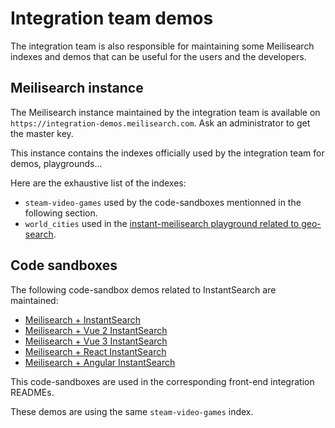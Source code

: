 # Integration team demos

The integration team is also responsible for maintaining some Meilisearch indexes and demos that can be useful for the users and the developers.

## Meilisearch instance

The Meilisearch instance maintained by the integration team is available on `https://integration-demos.meilisearch.com`. Ask an administrator to get the master key.

This instance contains the indexes officially used by the integration team for demos, playgrounds...

Here are the exhaustive list of the indexes:

- `steam-video-games` used by the code-sandboxes mentionned in the following section.
- `world_cities` used in the [instant-meilisearch playground related to geo-search](https://github.com/meilisearch/instant-meilisearch/tree/main/playgrounds/geo-javascript).

## Code sandboxes

The following code-sandbox demos related to InstantSearch are maintained:

- [Meilisearch + InstantSearch](https://codesandbox.io/s/ms-is-mese9?fontsize=14&hidenavigation=1&theme=dark)
- [Meilisearch + Vue 2 InstantSearch](https://codesandbox.io/s/ms-vue-is-1d6bi?fontsize=14&hidenavigation=1&theme=dark&file=/src/App.vue)
- [Meilisearch + Vue 3 InstantSearch](https://codesandbox.io/s/ms-vue3-is-0293zk?file=/src/App.vue)
- [Meilisearch + React InstantSearch](https://codesandbox.io/s/ms-react-is-sh9ud?fontsize=14&hidenavigation=1&theme=dark)
- [Meilisearch + Angular InstantSearch](https://codesandbox.io/s/ms-angularis-7xipe)

This code-sandboxes are used in the corresponding front-end integration READMEs.

These demos are using the same `steam-video-games` index.
